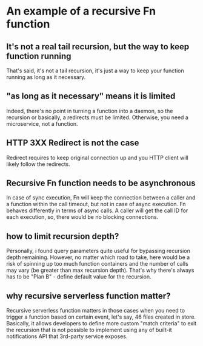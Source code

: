 # An example of a recursive Fn function

## It's not a real tail recursion, but the way to keep function running

That's said, it's not a tail recursion, it's just a way to keep your function running as long as it necessary.

## "as long as it necessary" means it is limited

Indeed, there's no point in turning a function into a daemon, so the recursion or basically, a redirects must be limited.
Otherwise, you need a microservice, not a function.

## HTTP 3XX Redirect is not the case

Redirect requires to keep original connection up and you HTTP client will likely follow the redirects.

## Recursive Fn function needs to be asynchronous

In case of sync execution, Fn will keep the connection between a caller and a function within the call timeout, but not in case of async execution.
Fn behaves differently in terms of async calls. A caller will get the call ID for each execution, so, there would be no blocking connections.

## how to limit recursion depth?

Personally, i found query parameters quite useful for bypassing recursion depth remaining.
However, no matter which road to take, here would be a risk of spinning up too much function containers 
and the number of calls may vary (be greater than max recursion depth). That's why there's always has to be "Plan B" - define default value for the recursion.

## why recursive serverless function matter?

Recursive serverless function matters in those cases when you need to trigger a function based on certain event, let's say, 46 files created in store.
Basically, it allows developers to define more custom "match criteria" to exit the recursion that is not possible to implement 
using any of built-it notifications API that 3rd-party service exposes.

